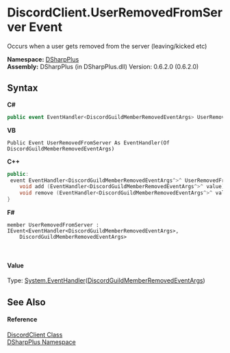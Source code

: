 # DiscordClient.UserRemovedFromServer Event
 

Occurs when a user gets removed from the server (leaving/kicked etc)

**Namespace:**&nbsp;<a href="503971eb-de5e-a570-9922-de9500a9b1cc">DSharpPlus</a><br />**Assembly:**&nbsp;DSharpPlus (in DSharpPlus.dll) Version: 0.6.2.0 (0.6.2.0)

## Syntax

**C#**<br />
``` C#
public event EventHandler<DiscordGuildMemberRemovedEventArgs> UserRemovedFromServer
```

**VB**<br />
``` VB
Public Event UserRemovedFromServer As EventHandler(Of DiscordGuildMemberRemovedEventArgs)
```

**C++**<br />
``` C++
public:
 event EventHandler<DiscordGuildMemberRemovedEventArgs^>^ UserRemovedFromServer {
	void add (EventHandler<DiscordGuildMemberRemovedEventArgs^>^ value);
	void remove (EventHandler<DiscordGuildMemberRemovedEventArgs^>^ value);
}
```

**F#**<br />
``` F#
member UserRemovedFromServer : IEvent<EventHandler<DiscordGuildMemberRemovedEventArgs>,
    DiscordGuildMemberRemovedEventArgs>

```

<br />

#### Value
Type: <a href="http://msdn2.microsoft.com/en-us/library/db0etb8x" target="_blank">System.EventHandler</a>(<a href="859bf782-dad1-abdb-4f83-59b85bb8e54b">DiscordGuildMemberRemovedEventArgs</a>)

## See Also


#### Reference
<a href="8f8cbf24-03e9-53cc-389f-2ba10a699065">DiscordClient Class</a><br /><a href="503971eb-de5e-a570-9922-de9500a9b1cc">DSharpPlus Namespace</a><br />